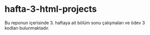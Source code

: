 # hafta-3-html-projects
Bu reponun içerisinde 3. haftaya ait bölüm sonu çalışmaları ve ödev 3 kodları bulunmaktadır.
